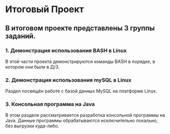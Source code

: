 # Итоговый Проект



## В итоговом проекте представлены 3 группы заданий.

### 1. Демонстрация использования BASH в Linux

В этой части проекта демонстрируются команды BASH в порядке, в котором они были в Д/З.

### 2. Демонстрация использования mySQL в Linux

Раздел посвящён работе с базой данных MySQL на платформе Linux.
### 3. Консольная программа на Java

В этом разделе рассматривается разработка консольной программы на Java. Данные программы обрабатываются исключительно локально, без выгрузки куда-либо.
